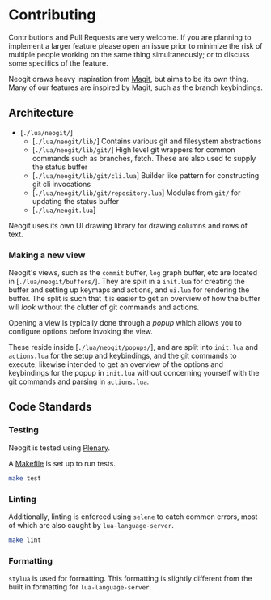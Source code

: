 # Contributing

Contributions and Pull Requests are very welcome. If you are planning to implement a larger feature please open an issue
prior to minimize the risk of multiple people working on the same thing simultaneously; or to discuss some specifics of
the feature.

Neogit draws heavy inspiration from [Magit](https://magit.vc/), but aims to be its own thing. Many of our features are
inspired by Magit, such as the branch keybindings.


## Architecture

- [`./lua/neogit/`]
  - [`./lua/neogit/lib/`] Contains various git and filesystem abstractions
  - [`./lua/neogit/lib/git/`] High level git wrappers for common commands such as branches, fetch. These are also used to
    supply the status buffer
  - [`./lua/neogit/lib/git/cli.lua`] Builder like pattern for constructing git cli invocations
  - [`./lua/neogit/lib/git/repository.lua`] Modules from `git/` for updating the status buffer
  - [`./lua/neogit.lua`]

Neogit uses its own UI drawing library for drawing columns and rows of text.

### Making a new view

Neogit's views, such as the `commit` buffer, `log` graph buffer, etc are located in [`./lua/neogit/buffers/`]. They
are split in a `init.lua` for creating the buffer and setting up keymaps and actions, and `ui.lua` for rendering the
buffer. The split is such that it is easier to get an overview of how the buffer will *look* without the clutter of git
commands and actions.

Opening a view is typically done through a *popup* which allows you to configure options before invoking the view.

These reside inside [`./lua/neogit/popups/`], and are split into `init.lua` and `actions.lua` for the setup and keybindings, and the git commands to execute, likewise intended to get an overview of the options and keybindings for the popup in `init.lua` without concerning yourself with the git commands and parsing in `actions.lua`.

## Code Standards

### Testing

Neogit is tested using [Plenary](https://github.com/nvim-lua/plenary.nvim#plenarytest_harness).

A [Makefile](./Makefile) is set up to run tests.

```sh
make test
```

### Linting

Additionally, linting is enforced using `selene` to catch common errors, most of which are also caught by
`lua-language-server`.

```sh
make lint
```

### Formatting

`stylua` is used for formatting. This formatting is slightly different from the built in formatting for
`lua-language-server`.

